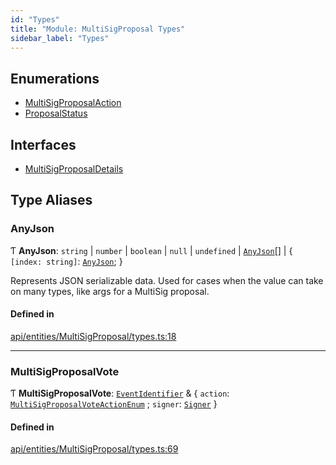 ```yaml
---
id: "Types"
title: "Module: MultiSigProposal Types"
sidebar_label: "Types"
---
```


## Enumerations

- [MultiSigProposalAction](../../../../../enums/API/Entities/MultiSigProposal/Types/MultiSigProposalAction/MultiSigProposalAction.md)
- [ProposalStatus](../../../../../enums/API/Entities/MultiSigProposal/Types/ProposalStatus/ProposalStatus.md)

## Interfaces

- [MultiSigProposalDetails](../../../../../interfaces/API/Entities/MultiSigProposal/Types/MultiSigProposalDetails/MultiSigProposalDetails.md)

## Type Aliases

### AnyJson

Ƭ **AnyJson**: `string` \| `number` \| `boolean` \| ``null`` \| `undefined` \| [`AnyJson`](Types.md#anyjson)[] \| \{ `[index: string]`: [`AnyJson`](Types.md#anyjson);  }

Represents JSON serializable data. Used for cases when the value can take on many types, like args for a MultiSig proposal.

#### Defined in

[api/entities/MultiSigProposal/types.ts:18](https://github.com/PolymeshAssociation/polymesh-sdk/blob/49a0066c3/src/api/entities/MultiSigProposal/types.ts#L18)

___

### MultiSigProposalVote

Ƭ **MultiSigProposalVote**: [`EventIdentifier`](../../../../../interfaces/API/Client/Types/EventIdentifier/EventIdentifier.md) & \{ `action`: [`MultiSigProposalVoteActionEnum`](../../../../../enums/Types/MultiSigProposalVoteActionEnum/MultiSigProposalVoteActionEnum.md) ; `signer`: [`Signer`](../../Types/Types.md#signer)  }

#### Defined in

[api/entities/MultiSigProposal/types.ts:69](https://github.com/PolymeshAssociation/polymesh-sdk/blob/49a0066c3/src/api/entities/MultiSigProposal/types.ts#L69)
